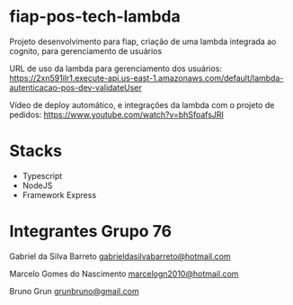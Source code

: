# fiap-pos-tech-lambda
Projeto desenvolvimento para fiap, criação de uma lambda integrada ao cognito, para gerenciamento de usuários

URL de uso da lambda para gerenciamento dos usuários: 
https://2xn591ilr1.execute-api.us-east-1.amazonaws.com/default/lambda-autenticacao-pos-dev-validateUser

Vídeo de deploy automático, e integrações da lambda com o projeto de pedidos:
https://www.youtube.com/watch?v=bhSfoafsJRI

# Stacks
- Typescript
- NodeJS
- Framework Express
  
# Integrantes Grupo 76
Gabriel da Silva Barreto
gabrieldasilvabarreto@hotmail.com

Marcelo Gomes do Nascimento
marcelogn2010@hotmail.com

Bruno Grun
grunbruno@gmail.com
